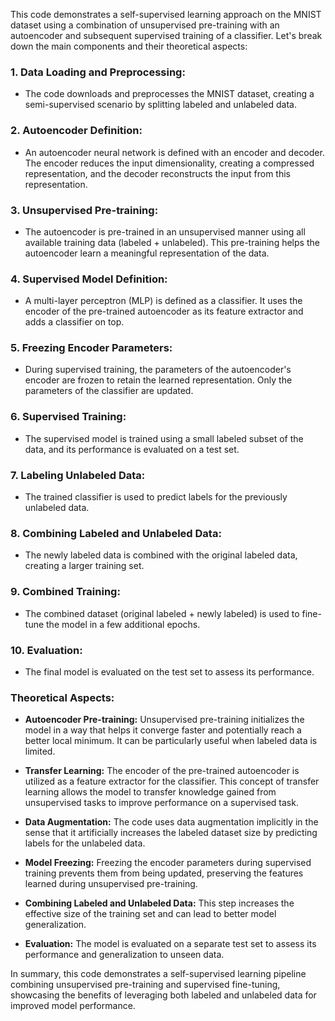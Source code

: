 This code demonstrates a self-supervised learning approach on the MNIST dataset using a combination of unsupervised pre-training with an autoencoder and subsequent supervised training of a classifier. Let's break down the main components and their theoretical aspects:

### 1. Data Loading and Preprocessing:
- The code downloads and preprocesses the MNIST dataset, creating a semi-supervised scenario by splitting labeled and unlabeled data.

### 2. Autoencoder Definition:
- An autoencoder neural network is defined with an encoder and decoder. The encoder reduces the input dimensionality, creating a compressed representation, and the decoder reconstructs the input from this representation.

### 3. Unsupervised Pre-training:
- The autoencoder is pre-trained in an unsupervised manner using all available training data (labeled + unlabeled). This pre-training helps the autoencoder learn a meaningful representation of the data.

### 4. Supervised Model Definition:
- A multi-layer perceptron (MLP) is defined as a classifier. It uses the encoder of the pre-trained autoencoder as its feature extractor and adds a classifier on top.

### 5. Freezing Encoder Parameters:
- During supervised training, the parameters of the autoencoder's encoder are frozen to retain the learned representation. Only the parameters of the classifier are updated.

### 6. Supervised Training:
- The supervised model is trained using a small labeled subset of the data, and its performance is evaluated on a test set.

### 7. Labeling Unlabeled Data:
- The trained classifier is used to predict labels for the previously unlabeled data.

### 8. Combining Labeled and Unlabeled Data:
- The newly labeled data is combined with the original labeled data, creating a larger training set.

### 9. Combined Training:
- The combined dataset (original labeled + newly labeled) is used to fine-tune the model in a few additional epochs.

### 10. Evaluation:
- The final model is evaluated on the test set to assess its performance.

### Theoretical Aspects:
- **Autoencoder Pre-training:** Unsupervised pre-training initializes the model in a way that helps it converge faster and potentially reach a better local minimum. It can be particularly useful when labeled data is limited.

- **Transfer Learning:** The encoder of the pre-trained autoencoder is utilized as a feature extractor for the classifier. This concept of transfer learning allows the model to transfer knowledge gained from unsupervised tasks to improve performance on a supervised task.

- **Data Augmentation:** The code uses data augmentation implicitly in the sense that it artificially increases the labeled dataset size by predicting labels for the unlabeled data.

- **Model Freezing:** Freezing the encoder parameters during supervised training prevents them from being updated, preserving the features learned during unsupervised pre-training.

- **Combining Labeled and Unlabeled Data:** This step increases the effective size of the training set and can lead to better model generalization.

- **Evaluation:** The model is evaluated on a separate test set to assess its performance and generalization to unseen data.

In summary, this code demonstrates a self-supervised learning pipeline combining unsupervised pre-training and supervised fine-tuning, showcasing the benefits of leveraging both labeled and unlabeled data for improved model performance.
